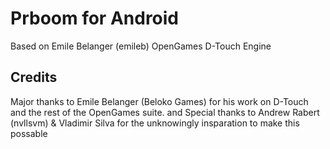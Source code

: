 # Prboom for Android
Based on Emile Belanger (emileb) OpenGames D-Touch Engine

## Credits
Major thanks to Emile Belanger (Beloko Games) for his work on D-Touch and the rest of the OpenGames suite.
and Special thanks to Andrew Rabert (nvllsvm) & Vladimir Silva for the unknowingly insparation to make this possable
